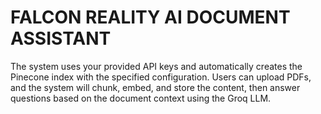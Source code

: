 # FALCON REALITY AI DOCUMENT ASSISTANT
The system uses your provided API keys and automatically creates the Pinecone index with the specified configuration. Users can upload PDFs, and the system will chunk, embed, and store the content, then answer questions based on the document context using the Groq LLM.
